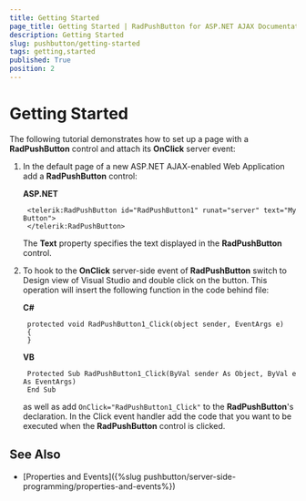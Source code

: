 ```yaml
---
title: Getting Started
page_title: Getting Started | RadPushButton for ASP.NET AJAX Documentation
description: Getting Started
slug: pushbutton/getting-started
tags: getting,started
published: True
position: 2
---
```


# Getting Started

The following tutorial demonstrates how to set up a page with a **RadPushButton** control and attach its **OnClick** server event:

1. In the default page of a new ASP.NET AJAX-enabled Web Application add a **RadPushButton** control:

	**ASP.NET**	
	
		<telerik:RadPushButton id="RadPushButton1" runat="server" text="My Button">
		</telerik:RadPushButton>	

	The **Text** property specifies the text displayed in the **RadPushButton** control.

1. To hook to the **OnClick** server-side event of **RadPushButton** switch to Design view of Visual Studio and double click on the button. This operation will insert the following function in the code behind file:

	**C#**
	
		protected void RadPushButton1_Click(object sender, EventArgs e)
		{
		}

	**VB**
	
		Protected Sub RadPushButton1_Click(ByVal sender As Object, ByVal e As EventArgs)
		End Sub

	as well as add `OnClick="RadPushButton1_Click"` to the **RadPushButton**'s declaration. In the Click event handler add the code that you want to be executed when the **RadPushButton** control is clicked.

## See Also

 * [Properties and Events]({%slug pushbutton/server-side-programming/properties-and-events%})
